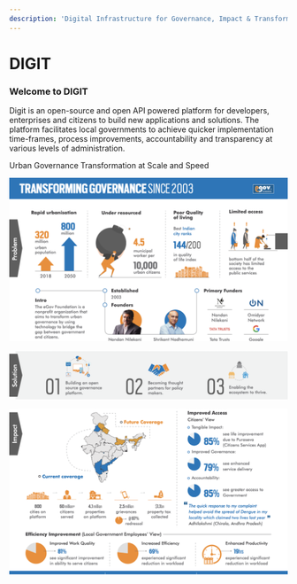 ```yaml
---
description: 'Digital Infrastructure for Governance, Impact & Transformation'
---
```


# DIGIT

### Welcome to DIGIT

Digit is an open-source and open API powered platform for developers, enterprises and citizens to build new applications and solutions. The platform facilitates local governments to achieve quicker implementation time-frames, process improvements, accountability and transparency at various levels of administration.  


Urban Governance Transformation at Scale and Speed

![](.gitbook/assets/image%20%285%29.png)

![](.gitbook/assets/image%20%282%29.png)

![](.gitbook/assets/image%20%287%29.png)

